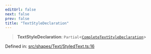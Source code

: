 ```yaml
---
editUrl: false
next: false
prev: false
title: "TextStyleDeclaration"
---
```


> **TextStyleDeclaration**: `Partial`\<[`CompleteTextStyleDeclaration`](/api/type-aliases/completetextstyledeclaration/)\>

Defined in: [src/shapes/Text/StyledText.ts:16](https://github.com/fabricjs/fabric.js/blob/8748628df7e9de00ba77413bfc3ad9e9fe9d4f30/src/shapes/Text/StyledText.ts#L16)

